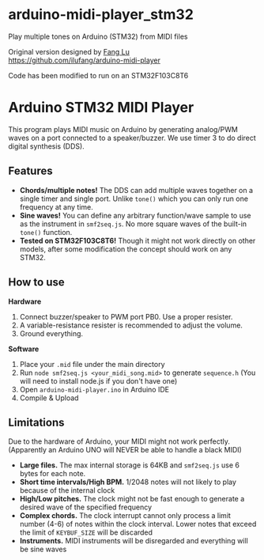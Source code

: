 # arduino-midi-player_stm32
Play multiple tones on Arduino (STM32) from MIDI files

Original version designed by [Fang Lu](https://github.com/ilufang)<br>
https://github.com/ilufang/arduino-midi-player

Code has been modified to run on an STM32F103C8T6


Arduino STM32 MIDI Player
===================

This program plays MIDI music on Arduino by generating analog/PWM waves on a port connected to a speaker/buzzer. We use timer 3 to do direct digital synthesis (DDS).

Features
--------

- **Chords/multiple notes!** The DDS can add multiple waves together on a single timer and single port. Unlike `tone()` which you can only run one frequency at any time.
- **Sine waves!** You can define any arbitrary function/wave sample to use as the instrument in `smf2seq.js`. No more square waves of the built-in `tone()` function.
- **Tested on STM32F103C8T6!** Though it might not work directly on other models, after some modification the concept should work on any STM32.


How to use
----------

**Hardware**

1. Connect buzzer/speaker to PWM port PB0. Use a proper resister.
2. A variable-resistance resister is recommended to adjust the volume.
4. Ground everything.

**Software**

1. Place your `.mid` file under the main directory
2. Run `node smf2seq.js <your_midi_song.mid>` to generate `sequence.h` (You will need to install node.js if you don't have one)
3. Open `arduino-midi-player.ino` in Arduino IDE
4. Compile & Upload

Limitations
-----------

Due to the hardware of Arduino, your MIDI might not work perfectly. (Apparently an Arduino UNO will NEVER be able to handle a black MIDI)

- **Large files.** The max internal storage is 64KB and `smf2seq.js` use 6 bytes for each note.
- **Short time intervals/High BPM.** 1/2048 notes will not likely to play because of the internal clock
- **High/Low pitches.** The clock might not be fast enough to generate a desired wave of the specified frequency
- **Complex chords.** The clock interrupt cannot only process a limit number (4-6) of notes within the clock interval. Lower notes that exceed the limit of `KEYBUF_SIZE` will be discarded
- **Instruments.** MIDI instruments will be disregarded and everything will be sine waves
